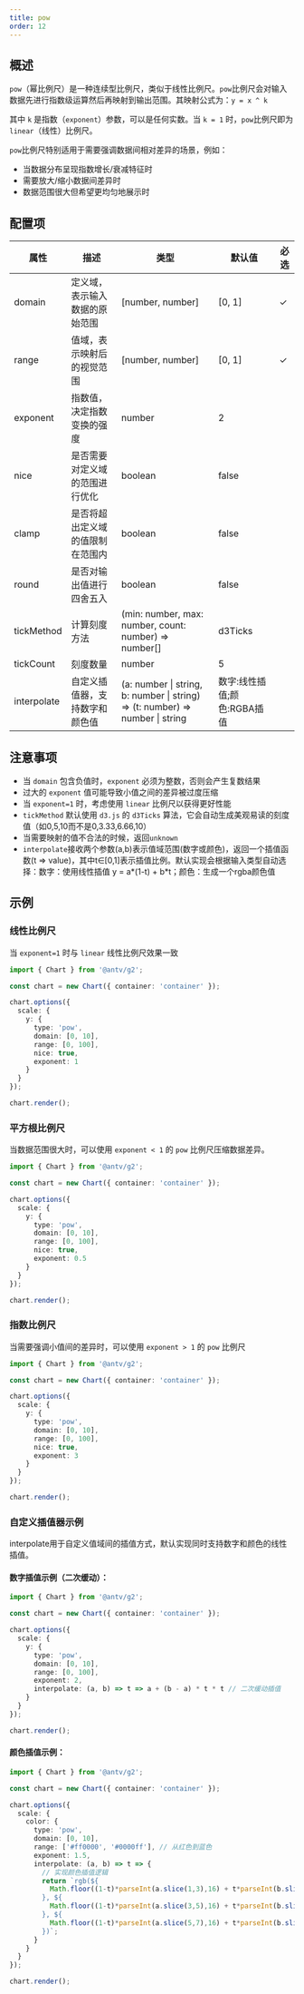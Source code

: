 ```yaml
---
title: pow
order: 12
---
```


## 概述

`pow`（幂比例尺）是一种连续型比例尺，类似于线性比例尺。`pow`比例尺会对输入数据先进行指数级运算然后再映射到输出范围。其映射公式为：```y = x ^ k```

其中 `k` 是指数（`exponent`）参数，可以是任何实数。当 `k = 1` 时，`pow`比例尺即为`linear`（线性）比例尺。

`pow`比例尺特别适用于需要强调数据间相对差异的场景，例如：
- 当数据分布呈现指数增长/衰减特征时
- 需要放大/缩小数据间差异时
- 数据范围很大但希望更均匀地展示时

## 配置项

| 属性 | 描述 | 类型 | 默认值 | 必选 |
|------|------|------|--------|------|
| domain | 定义域，表示输入数据的原始范围 | [number, number] | [0, 1] | ✓ |
| range | 值域，表示映射后的视觉范围 | [number, number] | [0, 1] | ✓ |
| exponent | 指数值，决定指数变换的强度 | number | 2 | |
| nice | 是否需要对定义域的范围进行优化 | boolean | false | |
| clamp | 是否将超出定义域的值限制在范围内 | boolean | false | |
| round | 是否对输出值进行四舍五入 | boolean | false | |
| tickMethod | 计算刻度方法 | (min: number, max: number, count: number) => number[] | d3Ticks | |
| tickCount | 刻度数量 | number | 5 | |
| interpolate | 自定义插值器，支持数字和颜色值 | (a: number &#124; string, b: number &#124; string) => (t: number) => number &#124; string | 数字:线性插值;颜色:RGBA插值 |

## 注意事项
- 当 `domain` 包含负值时，`exponent` 必须为整数，否则会产生复数结果
- 过大的 `exponent` 值可能导致小值之间的差异被过度压缩
- 当 `exponent=1` 时，考虑使用 `linear` 比例尺以获得更好性能
- `tickMethod` 默认使用 `d3.js` 的 `d3Ticks` 算法，它会自动生成美观易读的刻度值（如0,5,10而不是0,3.33,6.66,10）
- 当需要映射的值不合法的时候，返回`unknown`
- `interpolate`接收两个参数(a,b)表示值域范围(数字或颜色)，返回一个插值函数(t => value)，其中t∈[0,1]表示插值比例。默认实现会根据输入类型自动选择：数字：使用线性插值 y = a*(1-t) + b*t；颜色：生成一个rgba颜色值

## 示例

### 线性比例尺
当 `exponent=1` 时与 `linear` 线性比例尺效果一致
```ts
import { Chart } from '@antv/g2';

const chart = new Chart({ container: 'container' });

chart.options({
  scale: {
    y: {
      type: 'pow',
      domain: [0, 10],
      range: [0, 100],
      nice: true,
      exponent: 1
    }
  }
});

chart.render();
```

### 平方根比例尺
当数据范围很大时，可以使用 `exponent < 1` 的 `pow` 比例尺压缩数据差异。
```ts
import { Chart } from '@antv/g2';

const chart = new Chart({ container: 'container' });

chart.options({
  scale: {
    y: {
      type: 'pow',
      domain: [0, 10],
      range: [0, 100],
      nice: true,
      exponent: 0.5
    }
  }
});

chart.render();
```

### 指数比例尺
当需要强调小值间的差异时，可以使用 `exponent > 1` 的 `pow` 比例尺
```ts
import { Chart } from '@antv/g2';

const chart = new Chart({ container: 'container' });

chart.options({
  scale: {
    y: {
      type: 'pow',
      domain: [0, 10],
      range: [0, 100],
      nice: true,
      exponent: 3
    }
  }
});

chart.render();
```

### 自定义插值器示例
interpolate用于自定义值域间的插值方式，默认实现同时支持数字和颜色的线性插值。

#### 数字插值示例（二次缓动）：
```ts
import { Chart } from '@antv/g2';

const chart = new Chart({ container: 'container' });

chart.options({
  scale: {
    y: {
      type: 'pow',
      domain: [0, 10],
      range: [0, 100],
      exponent: 2,
      interpolate: (a, b) => t => a + (b - a) * t * t // 二次缓动插值
    }
  }
});

chart.render();
```

#### 颜色插值示例：
```ts
import { Chart } from '@antv/g2';

const chart = new Chart({ container: 'container' });

chart.options({
  scale: {
    color: {
      type: 'pow',
      domain: [0, 10],
      range: ['#ff0000', '#0000ff'], // 从红色到蓝色
      exponent: 1.5,
      interpolate: (a, b) => t => {
        // 实现颜色插值逻辑
        return `rgb(${
          Math.floor((1-t)*parseInt(a.slice(1,3),16) + t*parseInt(b.slice(1,3),16))
        }, ${
          Math.floor((1-t)*parseInt(a.slice(3,5),16) + t*parseInt(b.slice(3,5),16))
        }, ${
          Math.floor((1-t)*parseInt(a.slice(5,7),16) + t*parseInt(b.slice(5,7),16))
        })`;
      }
    }
  }
});

chart.render();
```
